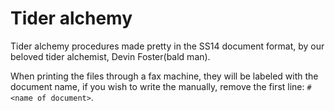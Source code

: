 # Tider alchemy
Tider alchemy procedures made pretty in the SS14 document format, by our beloved tider alchemist, Devin Foster(bald man).

When printing the files through a fax machine, they will be labeled with the document name, if you wish to write the manually, remove the first line: `#<name of document>`.
